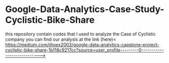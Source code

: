 # Google-Data-Analytics-Case-Study-Cyclistic-Bike-Share
this repository contain codes that I used to analyze the Case of Cyclistic company 
you can find our analysis at the link (here)< https://medium.com/@oex2003/google-data-analytics-capstone-project-cyclistic-bike-share-1b118c9217cc?source=user_profile---------0---------------------------->
